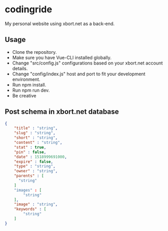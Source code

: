 # codingride
My personal website using xbort.net as a back-end.

## Usage
- Clone the repository.
- Make sure you have Vue-CLI installed globally.
- Change "src/config.js" configurations based on your xbort.net account details.
- Change "config/index.js" host and port to fit your development environment.
- Run npm install.
- Run npm run dev.
- Be creative

## Post schema in xbort.net database
```json
{
    "title" : "string",
    "slug" : "string",
    "short" : "string",
    "content" : "string",
    "stat" : true,
    "pin" : false,
    "date" : 1518999691000,
    "expire" : false,
    "type" : "string",
    "owner" : "string",
    "parents" : [
      "string"
    ]
    "images" : [ 
        "string"
    ],
    "image" : "string",
    "keywords" : [ 
        "string"
    ]
}
```